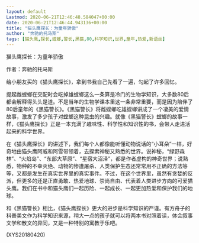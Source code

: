 ```yaml
---
layout: default
Lastmod: 2020-06-21T12:46:48.584047+00:00
date: 2020-06-21T12:46:44.943136+00:00
title: "猫头鹰探长：为童年骄傲"
author: "奔驰的托马斯"
tags: [猫头鹰,探长,螳螂,警长,黑猫,80,科学知识,世界,童年,热爱,新语丝]
---
```


猫头鹰探长：为童年骄傲

作者：奔驰的托马斯

给小朋友买的《猫头鹰探长》，拿到书我自己先看了一遍，勾起了许多回忆。

提起雌螳螂在交配时会吃掉雄螳螂这么一条算是冷门的生物学知识，大多数80后都会解释得头头是道。不是当年的生物学课本里这一条非常重要，而是因为陪伴了80后童年的《黑猫警长》。《黑猫警长》将雌螳螂吃雄螳螂讲成了一个凄美的爱情故事，激发了多少孩子对螳螂这种昆虫的兴趣。就像《黑猫警长》螳螂的故事一样，《猫头鹰探长》正是一本充满了趣味性、科学性和知识性的书，会带人走进活起来的科学世界。

在《猫头鹰探长》的讲述下，我们每个人都像能听懂动物说话的“小耳朵”一样，好奇地由猫头鹰阿威和阿雪带领着，去探索神秘又熟悉的世界。说神秘，“绿野森林”、“火焰岛”、“东部大草原”、“星宿大沼泽”，都是作者虚构的神奇世界；说熟悉，物种的不幸灭绝、动物的惨遭屠杀、人类保护生态还常常用不正确的方法等等，又都是发生在真实世界里的真实事件。不过，在这个世界里，虽然有贪婪的反派，但更多的还是正直勇敢、热爱地球、崇尚自由、代表着人类进步方向的可爱猫头鹰。我们在书中和猫头鹰们一起历险、一起成长、一起更加热爱和保护我们的地球。

和《黑猫警长》相比，《猫头鹰探长》更大的进步是科学知识的严谨。有方舟子的科普美文作为科学知识来源，稍大一点的孩子就可以将两本书对照着读，体会叙事文学和散文的异同，又是一种特别的寓教于乐吧。

(XYS20180420)

